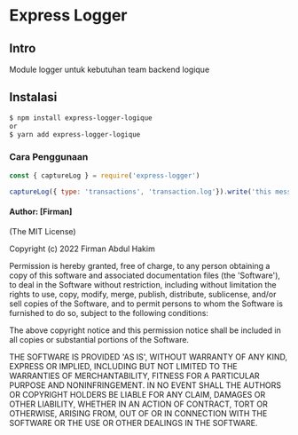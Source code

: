 # Express Logger

## Intro

Module logger untuk kebutuhan team backend logique


## Instalasi

```sh
$ npm install express-logger-logique
or
$ yarn add express-logger-logique
```
### Cara Penggunaan
```js
const { captureLog } = require('express-logger')

captureLog({ type: 'transactions', 'transaction.log'}).write('this message')
```
#### Author: [Firman]

(The MIT License)

Copyright (c) 2022 Firman Abdul Hakim

Permission is hereby granted, free of charge, to any person obtaining
a copy of this software and associated documentation files (the
'Software'), to deal in the Software without restriction, including
without limitation the rights to use, copy, modify, merge, publish,
distribute, sublicense, and/or sell copies of the Software, and to
permit persons to whom the Software is furnished to do so, subject to
the following conditions:

The above copyright notice and this permission notice shall be
included in all copies or substantial portions of the Software.

THE SOFTWARE IS PROVIDED 'AS IS', WITHOUT WARRANTY OF ANY KIND,
EXPRESS OR IMPLIED, INCLUDING BUT NOT LIMITED TO THE WARRANTIES OF
MERCHANTABILITY, FITNESS FOR A PARTICULAR PURPOSE AND NONINFRINGEMENT.
IN NO EVENT SHALL THE AUTHORS OR COPYRIGHT HOLDERS BE LIABLE FOR ANY
CLAIM, DAMAGES OR OTHER LIABILITY, WHETHER IN AN ACTION OF CONTRACT,
TORT OR OTHERWISE, ARISING FROM, OUT OF OR IN CONNECTION WITH THE
SOFTWARE OR THE USE OR OTHER DEALINGS IN THE SOFTWARE.